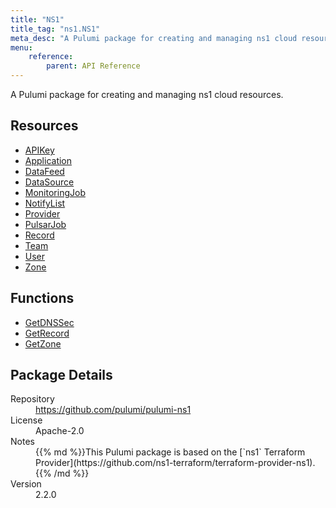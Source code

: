 ```yaml
---
title: "NS1"
title_tag: "ns1.NS1"
meta_desc: "A Pulumi package for creating and managing ns1 cloud resources."
menu:
    reference:
        parent: API Reference
---
```


<!-- WARNING: this file was generated by Pulumi Docs Generator. -->
<!-- Do not edit by hand unless you're certain you know what you are doing! -->

A Pulumi package for creating and managing ns1 cloud resources.

<h2 id="resources">Resources</h2>
<ul class="api">
    <li><a href="apikey" title="APIKey"><span class="symbol resource"></span>APIKey</a></li>
    <li><a href="application" title="Application"><span class="symbol resource"></span>Application</a></li>
    <li><a href="datafeed" title="DataFeed"><span class="symbol resource"></span>DataFeed</a></li>
    <li><a href="datasource" title="DataSource"><span class="symbol resource"></span>DataSource</a></li>
    <li><a href="monitoringjob" title="MonitoringJob"><span class="symbol resource"></span>MonitoringJob</a></li>
    <li><a href="notifylist" title="NotifyList"><span class="symbol resource"></span>NotifyList</a></li>
    <li><a href="provider" title="Provider"><span class="symbol resource"></span>Provider</a></li>
    <li><a href="pulsarjob" title="PulsarJob"><span class="symbol resource"></span>PulsarJob</a></li>
    <li><a href="record" title="Record"><span class="symbol resource"></span>Record</a></li>
    <li><a href="team" title="Team"><span class="symbol resource"></span>Team</a></li>
    <li><a href="user" title="User"><span class="symbol resource"></span>User</a></li>
    <li><a href="zone" title="Zone"><span class="symbol resource"></span>Zone</a></li>
</ul>

<h2 id="functions">Functions</h2>
<ul class="api">
    <li><a href="getdnssec" title="GetDNSSec"><span class="symbol function"></span>GetDNSSec</a></li>
    <li><a href="getrecord" title="GetRecord"><span class="symbol function"></span>GetRecord</a></li>
    <li><a href="getzone" title="GetZone"><span class="symbol function"></span>GetZone</a></li>
</ul>

<h2 id="package-details">Package Details</h2>
<dl class="package-details">
	<dt>Repository</dt>
	<dd><a href="https://github.com/pulumi/pulumi-ns1">https://github.com/pulumi/pulumi-ns1</a></dd>
	<dt>License</dt>
	<dd>Apache-2.0</dd>
	<dt>Notes</dt>
	<dd>{{% md %}}This Pulumi package is based on the [`ns1` Terraform Provider](https://github.com/ns1-terraform/terraform-provider-ns1).{{% /md %}}</dd>
	<dt>Version</dt>
	<dd>2.2.0</dd>
</dl>

